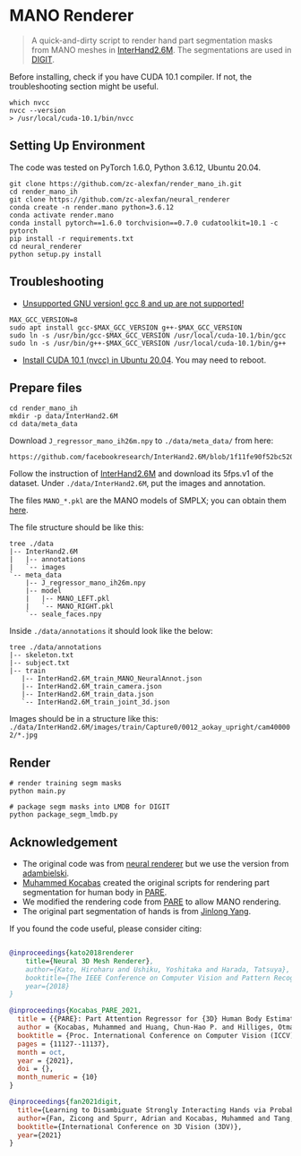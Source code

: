 # MANO Renderer

> A quick-and-dirty script to render hand part segmentation masks from MANO meshes in [InterHand2.6M](https://github.com/facebookresearch/InterHand2.6M). The segmentations are used in [DIGIT](https://github.com/zc-alexfan/digit-interacting). 

Before installing, check if you have CUDA 10.1 compiler. If not, the troubleshooting section might be useful.

```
which nvcc
nvcc --version
> /usr/local/cuda-10.1/bin/nvcc
```

## Setting Up Environment

The code was tested on PyTorch 1.6.0, Python 3.6.12, Ubuntu 20.04.  

```
git clone https://github.com/zc-alexfan/render_mano_ih.git
cd render_mano_ih
git clone https://github.com/zc-alexfan/neural_renderer
conda create -n render.mano python=3.6.12
conda activate render.mano
conda install pytorch==1.6.0 torchvision==0.7.0 cudatoolkit=10.1 -c pytorch
pip install -r requirements.txt
cd neural_renderer
python setup.py install
```

## Troubleshooting
- [Unsupported GNU version! gcc 8 and up are not supported!](https://stackoverflow.com/questions/6622454/cuda-incompatible-with-my-gcc-version)

```
MAX_GCC_VERSION=8
sudo apt install gcc-$MAX_GCC_VERSION g++-$MAX_GCC_VERSION
sudo ln -s /usr/bin/gcc-$MAX_GCC_VERSION /usr/local/cuda-10.1/bin/gcc
sudo ln -s /usr/bin/g++-$MAX_GCC_VERSION /usr/local/cuda-10.1/bin/g++
```

- [Install CUDA 10.1 (nvcc) in Ubuntu 20.04](https://medium.com/@stephengregory_69986/installing-cuda-10-1-on-ubuntu-20-04-e562a5e724a0). You may need to reboot.

## Prepare files

```
cd render_mano_ih
mkdir -p data/InterHand2.6M
cd data/meta_data
```

Download `J_regressor_mano_ih26m.npy` to `./data/meta_data/` from here:

```
https://github.com/facebookresearch/InterHand2.6M/blob/1f11fe90f52bc5205173e07dd3adfe048a8546a9/tool/MANO_world_to_camera/J_regressor_mano_ih26m.npy
```

Follow the instruction of [InterHand2.6M](https://github.com/facebookresearch/InterHand2.6M) and download its 5fps.v1 of the dataset. Under `./data/InterHand2.6M`, put the images and annotation.

The files `MANO_*.pkl` are the MANO models of SMPLX; you can obtain them [here](https://github.com/vchoutas/smplx).

The file structure should be like this:
```
tree ./data
|-- InterHand2.6M
|   |-- annotations
|   `-- images
`-- meta_data
    |-- J_regressor_mano_ih26m.npy
    |-- model
    |   |-- MANO_LEFT.pkl
    |   `-- MANO_RIGHT.pkl
    `-- seale_faces.npy
```

Inside `./data/annotations` it should look like the below:
```
tree ./data/annotations
|-- skeleton.txt
|-- subject.txt
|-- train
   |-- InterHand2.6M_train_MANO_NeuralAnnot.json
   |-- InterHand2.6M_train_camera.json
   |-- InterHand2.6M_train_data.json
   `-- InterHand2.6M_train_joint_3d.json
```

Images should be in a structure like this:
`./data/InterHand2.6M/images/train/Capture0/0012_aokay_upright/cam400002/*.jpg`

## Render

```
# render training segm masks
python main.py

# package segm masks into LMDB for DIGIT
python package_segm_lmdb.py
``` 

## Acknowledgement
- The original code was from [neural renderer](https://github.com/daniilidis-group/neural_renderer) but we use the version from [adambielski](https://github.com/adambielski/neural_renderer).
- [Muhammed Kocabas](https://github.com/mkocabas) created the original scripts for rendering part segmentation for human body in [PARE](https://github.com/mkocabas/PARE).
- We modified the rendering code from [PARE](https://github.com/mkocabas/PARE) to allow MANO rendering.
- The original part segmentation of hands is from [Jinlong Yang](https://ps.is.tuebingen.mpg.de/person/jyang).

If you found the code useful, please consider citing:

```bibtex

@inproceedings{kato2018renderer
    title={Neural 3D Mesh Renderer},
    author={Kato, Hiroharu and Ushiku, Yoshitaka and Harada, Tatsuya},
    booktitle={The IEEE Conference on Computer Vision and Pattern Recognition (CVPR)},
    year={2018}
}

@inproceedings{Kocabas_PARE_2021,
  title = {{PARE}: Part Attention Regressor for {3D} Human Body Estimation},
  author = {Kocabas, Muhammed and Huang, Chun-Hao P. and Hilliges, Otmar and Black, Michael J.},
  booktitle = {Proc. International Conference on Computer Vision (ICCV)},
  pages = {11127--11137},
  month = oct,
  year = {2021},
  doi = {},
  month_numeric = {10}
}

@inproceedings{fan2021digit,
  title={Learning to Disambiguate Strongly Interacting Hands via Probabilistic Per-pixel Part Segmentation},
  author={Fan, Zicong and Spurr, Adrian and Kocabas, Muhammed and Tang, Siyu and Black, Michael and Hilliges, Otmar},
  booktitle={International Conference on 3D Vision (3DV)},
  year={2021}
}
```









